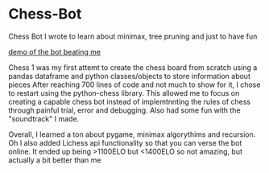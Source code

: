 # Chess-Bot
Chess Bot I wrote to learn about minimax, tree pruning and just to have fun

[demo of the bot beating me](https://youtu.be/fSYszKYfbjE)

Chess 1 was my first attemt to create the chess board from scratch using a pandas dataframe and python classes/objects to store information about pieces
After reaching 700 lines of code and not much to show for it, I chose to restart using the python-chess library. This allowed me to focus on creating a capable chess bot instead of 
implemtnnting the rules of chess through painful trial, error and debugging.
Also had some fun with the "soundtrack" I made.

Overall, I learned a ton about pygame, minimax algorythims and recursion.
Oh I also added Lichess api functionality so that you can verse the bot online.
It ended up being >1100ELO but <1400ELO so not amazing, but actually a bit better than me
